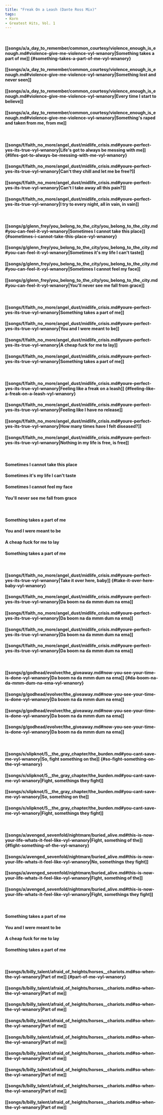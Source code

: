 ```yaml
---
title: "Freak On a Leash (Dante Ross Mix)"
tags:
- Korn
- Greatest Hits, Vol. 1
---
```

&nbsp;
#### [[songs/a/a_day_to_remember/common_courtesy/violence_enough_is_enough.md#violence-give-me-violence-vyl-wnanory|Something takes a part of me]] {#something-takes-a-part-of-me-vyl-wnanory}
#### [[songs/a/a_day_to_remember/common_courtesy/violence_enough_is_enough.md#violence-give-me-violence-vyl-wnanory|Something lost and never seen]]
#### [[songs/a/a_day_to_remember/common_courtesy/violence_enough_is_enough.md#violence-give-me-violence-vyl-wnanory|Every time I start to believe]]
#### [[songs/a/a_day_to_remember/common_courtesy/violence_enough_is_enough.md#violence-give-me-violence-vyl-wnanory|Something's raped and taken from me, from me]]
&nbsp;
#### [[songs/f/faith_no_more/angel_dust/midlife_crisis.md#youre-perfect-yes-its-true-vyl-wnanory|Life's got to always be messing with me]] {#lifes-got-to-always-be-messing-with-me-vyl-wnanory}
#### [[songs/f/faith_no_more/angel_dust/midlife_crisis.md#youre-perfect-yes-its-true-vyl-wnanory|Can't they chill and let me be free?]]
#### [[songs/f/faith_no_more/angel_dust/midlife_crisis.md#youre-perfect-yes-its-true-vyl-wnanory|Can't I take away all this pain?]]
#### [[songs/f/faith_no_more/angel_dust/midlife_crisis.md#youre-perfect-yes-its-true-vyl-wnanory|I try to every night, all in vain, in vain]]
&nbsp;
#### [[songs/g/glenn_frey/you_belong_to_the_city/you_belong_to_the_city.md#you-can-feel-it-vyl-wnanory|Sometimes I cannot take this place]] {#sometimes-i-cannot-take-this-place-vyl-wnanory}
#### [[songs/g/glenn_frey/you_belong_to_the_city/you_belong_to_the_city.md#you-can-feel-it-vyl-wnanory|Sometimes it's my life I can't taste]]
#### [[songs/g/glenn_frey/you_belong_to_the_city/you_belong_to_the_city.md#you-can-feel-it-vyl-wnanory|Sometimes I cannot feel my face]]
#### [[songs/g/glenn_frey/you_belong_to_the_city/you_belong_to_the_city.md#you-can-feel-it-vyl-wnanory|You'll never see me fall from grace]]
&nbsp;
#### [[songs/f/faith_no_more/angel_dust/midlife_crisis.md#youre-perfect-yes-its-true-vyl-wnanory|Something takes a part of me]]
#### [[songs/f/faith_no_more/angel_dust/midlife_crisis.md#youre-perfect-yes-its-true-vyl-wnanory|You and I were meant to be]]
#### [[songs/f/faith_no_more/angel_dust/midlife_crisis.md#youre-perfect-yes-its-true-vyl-wnanory|A cheap fuck for me to lay]]
#### [[songs/f/faith_no_more/angel_dust/midlife_crisis.md#youre-perfect-yes-its-true-vyl-wnanory|Something takes a part of me]]
&nbsp;
#### [[songs/f/faith_no_more/angel_dust/midlife_crisis.md#youre-perfect-yes-its-true-vyl-wnanory|Feeling like a freak on a leash]] {#feeling-like-a-freak-on-a-leash-vyl-wnanory}
#### [[songs/f/faith_no_more/angel_dust/midlife_crisis.md#youre-perfect-yes-its-true-vyl-wnanory|Feeling like I have no release]]
#### [[songs/f/faith_no_more/angel_dust/midlife_crisis.md#youre-perfect-yes-its-true-vyl-wnanory|How many times have I felt diseased?]]
#### [[songs/f/faith_no_more/angel_dust/midlife_crisis.md#youre-perfect-yes-its-true-vyl-wnanory|Nothing in my life is free, is free]]
&nbsp;
#### Sometimes I cannot take this place
#### Sometimes it's my life I can't taste
#### Sometimes I cannot feel my face
#### You'll never see me fall from grace
&nbsp;
#### Something takes a part of me
#### You and I were meant to be
#### A cheap fuck for me to lay
#### Something takes a part of me
&nbsp;
#### [[songs/f/faith_no_more/angel_dust/midlife_crisis.md#youre-perfect-yes-its-true-vyl-wnanory|Take it over here, baby]] {#take-it-over-here-baby-vyl-wnanory}
#### [[songs/f/faith_no_more/angel_dust/midlife_crisis.md#youre-perfect-yes-its-true-vyl-wnanory|Da boom na da mmm dum na ema]]
#### [[songs/f/faith_no_more/angel_dust/midlife_crisis.md#youre-perfect-yes-its-true-vyl-wnanory|Da boom na da mmm dum na ema]]
#### [[songs/f/faith_no_more/angel_dust/midlife_crisis.md#youre-perfect-yes-its-true-vyl-wnanory|Da boom na da mmm dum na ema]]
#### [[songs/f/faith_no_more/angel_dust/midlife_crisis.md#youre-perfect-yes-its-true-vyl-wnanory|Da boom na da mmm dum na ema]]
&nbsp;
#### [[songs/g/godhead/evolver/the_giveaway.md#now-you-see-your-time-is-done-vyl-wnanory|Da boom na da mmm dum na ema]] {#da-boom-na-da-mmm-dum-na-ema-vyl-wnanory}
#### [[songs/g/godhead/evolver/the_giveaway.md#now-you-see-your-time-is-done-vyl-wnanory|Da boom na da mmm dum na ema]]
#### [[songs/g/godhead/evolver/the_giveaway.md#now-you-see-your-time-is-done-vyl-wnanory|Da boom na da mmm dum na ema]]
#### [[songs/g/godhead/evolver/the_giveaway.md#now-you-see-your-time-is-done-vyl-wnanory|Da boom na da mmm dum na ema]]
&nbsp;
#### [[songs/s/slipknot/5__the_gray_chapter/the_burden.md#you-cant-save-me-vyl-wnanory|So, fight something on the]] {#so-fight-something-on-the-vyl-wnanory}
#### [[songs/s/slipknot/5__the_gray_chapter/the_burden.md#you-cant-save-me-vyl-wnanory|Fight, somethings they fight]]
#### [[songs/s/slipknot/5__the_gray_chapter/the_burden.md#you-cant-save-me-vyl-wnanory|So, something on the]]
#### [[songs/s/slipknot/5__the_gray_chapter/the_burden.md#you-cant-save-me-vyl-wnanory|Fight, somethings they fight]]
&nbsp;
#### [[songs/a/avenged_sevenfold/nightmare/buried_alive.md#this-is-now-your-life-whats-it-feel-like-vyl-wnanory|Fight, something of the]] {#fight-something-of-the-vyl-wnanory}
#### [[songs/a/avenged_sevenfold/nightmare/buried_alive.md#this-is-now-your-life-whats-it-feel-like-vyl-wnanory|No, somethings they fight]]
#### [[songs/a/avenged_sevenfold/nightmare/buried_alive.md#this-is-now-your-life-whats-it-feel-like-vyl-wnanory|Fight, something of the]]
#### [[songs/a/avenged_sevenfold/nightmare/buried_alive.md#this-is-now-your-life-whats-it-feel-like-vyl-wnanory|Fight, somethings they fight]]
&nbsp;
#### Something takes a part of me
#### You and I were meant to be
#### A cheap fuck for me to lay
#### Something takes a part of me
&nbsp;
#### [[songs/b/billy_talent/afraid_of_heights/horses__chariots.md#so-when-the-vyl-wnanory|Part of me]] {#part-of-me-vyl-wnanory}
#### [[songs/b/billy_talent/afraid_of_heights/horses__chariots.md#so-when-the-vyl-wnanory|Part of me]]
#### [[songs/b/billy_talent/afraid_of_heights/horses__chariots.md#so-when-the-vyl-wnanory|Part of me]]
#### [[songs/b/billy_talent/afraid_of_heights/horses__chariots.md#so-when-the-vyl-wnanory|Part of me]]
#### [[songs/b/billy_talent/afraid_of_heights/horses__chariots.md#so-when-the-vyl-wnanory|Part of me]]
#### [[songs/b/billy_talent/afraid_of_heights/horses__chariots.md#so-when-the-vyl-wnanory|Part of me]]
#### [[songs/b/billy_talent/afraid_of_heights/horses__chariots.md#so-when-the-vyl-wnanory|Part of me]]
#### [[songs/b/billy_talent/afraid_of_heights/horses__chariots.md#so-when-the-vyl-wnanory|Part of me]]
#### [[songs/b/billy_talent/afraid_of_heights/horses__chariots.md#so-when-the-vyl-wnanory|Part of me]]
